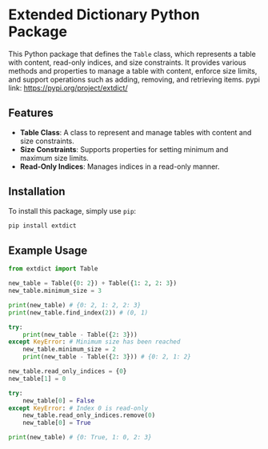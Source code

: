 # Extended Dictionary Python Package

This Python package that defines the `Table` class, which represents a table with content, read-only indices, and size constraints. It provides various methods and properties to manage a table with content, enforce size limits, and support operations such as adding, removing, and retrieving items. pypi link: https://pypi.org/project/extdict/

## Features

- **Table Class**: A class to represent and manage tables with content and size constraints.
- **Size Constraints**: Supports properties for setting minimum and maximum size limits.
- **Read-Only Indices**: Manages indices in a read-only manner.

## Installation

To install this package, simply use `pip`:

```bash
pip install extdict
```

## Example Usage

```Python
from extdict import Table

new_table = Table({0: 2}) + Table({1: 2, 2: 3})
new_table.minimum_size = 3

print(new_table) # {0: 2, 1: 2, 2: 3}
print(new_table.find_index(2)) # (0, 1)

try:
    print(new_table - Table({2: 3}))
except KeyError: # Minimum size has been reached
    new_table.minimum_size = 2
    print(new_table - Table({2: 3})) # {0: 2, 1: 2}

new_table.read_only_indices = {0}
new_table[1] = 0

try:
    new_table[0] = False
except KeyError: # Index 0 is read-only
    new_table.read_only_indices.remove(0)
    new_table[0] = True

print(new_table) # {0: True, 1: 0, 2: 3}
```
